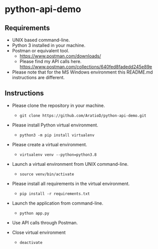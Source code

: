 # python-api-demo

## Requirements

* UNIX based command-line.
* Python 3 installed in your machine.
* Postman or equivalent tool. 
  * https://www.postman.com/downloads/
  * Please find my API calls here. https://www.postman.com/collections/640fed8fadedd245e89e
* Please note that for the MS Windows environment this README.md instructions are different. 

## Instructions
* Please clone the repository in your machine.
  * ``git clone https://github.com/AratioD/python-api-demo.git``

* Please install Python virtual environment.
    * `python3 -m pip install virtualenv`
  
* Please create a virtual environment.
  * `virtualenv venv --python=python3.8`
  
* Launch a virtual environment from UNIX command-line.
  *  `source venv/bin/activate`
  
* Please install all requirements in the virtual environment.
  *  `pip install -r requirements.txt`
  
* Launch the application from command-line.
  * ``python app.py``
  
* Use API calls through Postman.

* Close virtual environment
  * `deactivate`
  